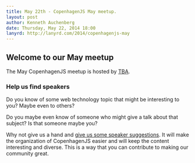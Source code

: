 ```yaml
---
title: May 22th - CopenhagenJS May meetup.
layout: post
author: Kenneth Auchenberg
date: Thursday, May 22, 2014 18:00
lanyrd: http://lanyrd.com/2014/copenhagenjs-may
---
```


## Welcome to our May meetup 

The May CopenhagenJS meetup is hosted by [TBA](http://foo).

### Help us find speakers

Do you know of some web technology topic that might be interesting to you? Maybe even to others?

Do you maybe even know of someone who might give a talk about that subject? Is that someone maybe you?

Why not give us a hand and [give us some speaker suggestions](http://copenhagenjs.dk/upcoming/). It will make the organization of CopenhagenJS easier and will keep the content interesting and diverse. This is a way that you can contribute to making our community great. 
